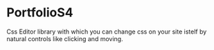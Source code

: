 # PortfolioS4

Css Editor library with which you can change css on your site istelf by natural controls like clicking and moving.

